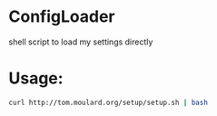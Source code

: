 # ConfigLoader
shell script to load my settings directly

# Usage:

```bash
curl http://tom.moulard.org/setup/setup.sh | bash
```